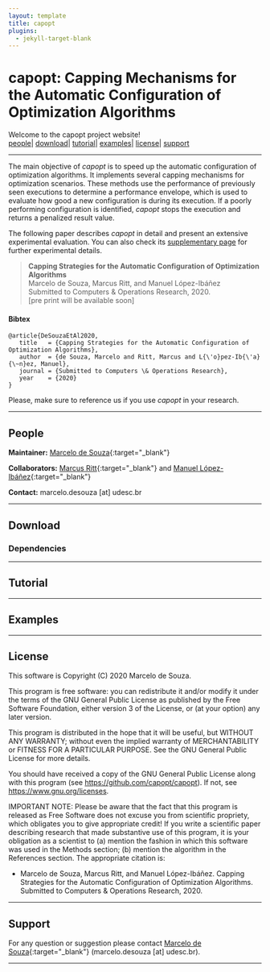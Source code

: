 ```yaml
---
layout: template
title: capopt
plugins:
  - jekyll-target-blank
---
```


# capopt: Capping Mechanisms for the Automatic Configuration of Optimization Algorithms

Welcome to the capopt project website!<br>
[people](#people)|
[download](#download)|
[tutorial](#tutorial)|
[examples](#examples)|
[license](#license)|
[support](#support)


***

The main objective of *capopt* is to speed up the automatic configuration of optimization algorithms. It implements several capping mechanisms for optimization scenarios. These methods use the performance of previously seen executions to determine a performance envelope, which is used to evaluate how good a new configuration is during its execution. If a poorly performing configuration is identified, *capopt* stops the execution and returns a penalized result value.

The following paper describes *capopt* in detail and present an extensive experimental evaluation. You can also check its [supplementary page](suppcor) for further experimental details.

> **Capping Strategies for the Automatic Configuration of Optimization Algorithms**<br>
> Marcelo de Souza, Marcus Ritt, and Manuel López-Ibáñez<br>
> Submitted to Computers & Operations Research, 2020.<br>
> [pre print will be available soon]

#### Bibtex
```
@article{DeSouzaEtAl2020,
   title   = {Capping Strategies for the Automatic Configuration of Optimization Algorithms},
   author  = {de Souza, Marcelo and Ritt, Marcus and L{\'o}pez-Ib{\'a}{\~n}ez, Manuel},
   journal = {Submitted to Computers \& Operations Research},
   year    = {2020}
}
```

Please, make sure to reference us if you use *capopt* in your research.

***

## People

**Maintainer:** [Marcelo de Souza][marcelo]{:target="_blank"}

**Collaborators:** [Marcus Ritt][marcus]{:target="_blank"} and [Manuel López-Ibáñez][manuel]{:target="_blank"}

**Contact:** marcelo.desouza [at] udesc.br

***

## Download

### Dependencies

***

## Tutorial

***

## Examples

***

## License

This software is Copyright (C) 2020 Marcelo de Souza.

This program is free software: you can redistribute it and/or modify it under the terms of the GNU General Public License as published by the Free Software Foundation, either version 3 of the License, or (at your option) any later version.

This program is distributed in the hope that it will be useful, but WITHOUT ANY WARRANTY; without even the implied warranty of MERCHANTABILITY or FITNESS FOR A PARTICULAR PURPOSE.  See the GNU General Public License for more details.

You should have received a copy of the GNU General Public License along with this program (see https://github.com/capopt/capopt). If not, see https://www.gnu.org/licenses.

IMPORTANT NOTE: Please be aware that the fact that this program is released as Free Software does not excuse you from scientific propriety, which obligates you to give appropriate credit! If you write a scientific paper describing research that made substantive use of this program, it is your obligation as a scientist to (a) mention the fashion in which this software was used in the Methods section; (b) mention the algorithm in the References section. The appropriate citation is:

+ Marcelo de Souza, Marcus Ritt, and Manuel López-Ibáñez. Capping Strategies for the Automatic Configuration of Optimization Algorithms. Submitted to Computers & Operations Research, 2020.

***

## Support

For any question or suggestion please contact [Marcelo de Souza][marcelo]{:target="_blank"} (marcelo.desouza [at] udesc.br).

***



[marcelo]: https://souzamarcelo.github.io
[marcus]: https://www.inf.ufrgs.br/~mrpritt
[manuel]: http://lopez-ibanez.eu
